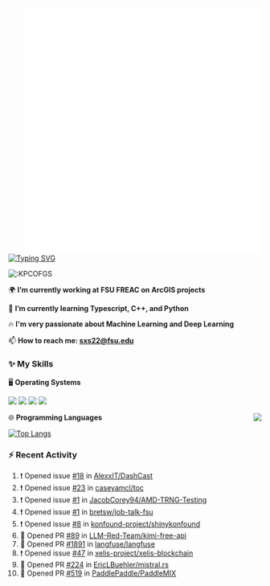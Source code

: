 <img align="right" width="470" src="github-metrics.svg">

[![Typing SVG](https://readme-typing-svg.herokuapp.com?duration=2500&vCenter=true&width=200&height=40&lines=Hello+World+👋)](https://git.io/typing-svg)

<img src="https://count.getloli.com/get/@:KPCOFGS" alt=":KPCOFGS" />

🌍 **I’m currently working at FSU FREAC on ArcGIS projects**

🌱 **I’m currently learning Typescript, C++, and Python**

🔥 **I'm very passionate about Machine Learning and Deep Learning**

📫 **How to reach me: sxs22@fsu.edu**

### ✨ **My Skills**

🖥️ **Operating Systems**

[![](https://img.shields.io/badge/-Linux-4fc08d?style=flat-square&logo=Linux&logoColor=fff)](https://www.linuxfoundation.org/)
[![](https://img.shields.io/badge/LinuxMint-47A248?style=flat-square&logo=linuxmint&logoColor=fff)](https://linuxmint.com/)
[![](https://img.shields.io/badge/Windows11-0078d6?style=flat-square&logo=windows&logoColor=fff)](https://www.microsoft.com/software-download/windows11)
[![](https://img.shields.io/badge/Ubuntu-E95420?style=flat-square&logo=ubuntu&logoColor=white)](https://ubuntu.com/download)

<a>
    <img align="right" src="https://github-readme-stats.vercel.app/api?username=KPCOFGS&theme=tokyonight&show_icons=true&show=reviews,prs_merged,prs_merged_percentage">
</a>

🌐 **Programming Languages**

[![Top Langs](https://github-readme-stats.vercel.app/api/top-langs/?username=KPCOFGS&theme=tokyonight)](https://github.com/anuraghazra/github-readme-stats)

### ⚡ **Recent Activity**
<!--START_SECTION:activity-->
1. ❗ Opened issue [#18](https://github.com/AlexxIT/DashCast/issues/18) in [AlexxIT/DashCast](https://github.com/AlexxIT/DashCast)
2. ❗ Opened issue [#23](https://github.com/caseyamcl/toc/issues/23) in [caseyamcl/toc](https://github.com/caseyamcl/toc)
3. ❗ Opened issue [#1](https://github.com/JacobCorey94/AMD-TRNG-Testing/issues/1) in [JacobCorey94/AMD-TRNG-Testing](https://github.com/JacobCorey94/AMD-TRNG-Testing)
4. ❗ Opened issue [#1](https://github.com/bretsw/job-talk-fsu/issues/1) in [bretsw/job-talk-fsu](https://github.com/bretsw/job-talk-fsu)
5. ❗ Opened issue [#8](https://github.com/konfound-project/shinykonfound/issues/8) in [konfound-project/shinykonfound](https://github.com/konfound-project/shinykonfound)
6. 💪 Opened PR [#89](https://github.com/LLM-Red-Team/kimi-free-api/pull/89) in [LLM-Red-Team/kimi-free-api](https://github.com/LLM-Red-Team/kimi-free-api)
7. 💪 Opened PR [#1891](https://github.com/langfuse/langfuse/pull/1891) in [langfuse/langfuse](https://github.com/langfuse/langfuse)
8. ❗ Opened issue [#47](https://github.com/xelis-project/xelis-blockchain/issues/47) in [xelis-project/xelis-blockchain](https://github.com/xelis-project/xelis-blockchain)
9. 💪 Opened PR [#224](https://github.com/EricLBuehler/mistral.rs/pull/224) in [EricLBuehler/mistral.rs](https://github.com/EricLBuehler/mistral.rs)
10. 💪 Opened PR [#519](https://github.com/PaddlePaddle/PaddleMIX/pull/519) in [PaddlePaddle/PaddleMIX](https://github.com/PaddlePaddle/PaddleMIX)
<!--END_SECTION:activity-->
